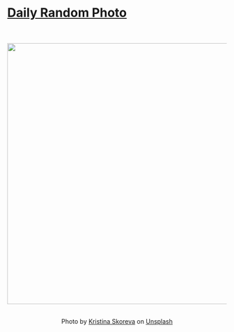 # [Daily Random Photo](https://www.dailyrandomphoto.com/)

<div align="center">
  <br>
  <br>
  <a href="https://www.dailyrandomphoto.com/p/2022/2022-05-14/"><img src="https://images.unsplash.com/photo-1615657105623-32a4268a4a3d?crop=entropy&cs=tinysrgb&fit=max&fm=jpg&ixid=Mnw3NzUwOHwwfDF8cmFuZG9tfHx8fHx8fHx8MTY1MjQ4ODczMw&ixlib=rb-1.2.1&q=80&w=1080" width="600px"></a>
  <br>
  <br>
  <p class="has-text-grey">Photo by <a href="https://unsplash.com/@krissss?utm_source=Daily%20Random%20Photo&amp;utm_medium=referral" target="_blank" rel="noopener noreferrer">Kristina Skoreva</a> on <a href="https://unsplash.com/photos/ZEge89cGRtw?utm_source=Daily%20Random%20Photo&amp;utm_medium=referral" target="_blank" rel="noopener noreferrer">Unsplash</a></p>
</div>
